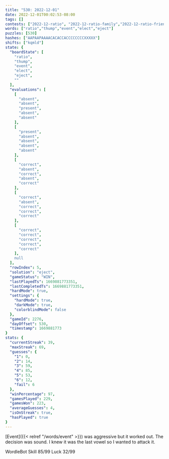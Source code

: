 ```yaml
---
title: "530: 2022-12-01"
date: 2022-12-01T00:02:53-08:00
tags: []
contests: ["2022-12-ratio", "2022-12-ratio-family","2022-12-ratio-friends"]
words: ["ratio","thump","event","elect","eject"]
puzzles: [530]
hashes: ["AAPAAPAAAACACACCACCCCCCCCXXXXX"]
shifts: ["kqmld"]
state: {
  "boardState": [
    "ratio",
    "thump",
    "event",
    "elect",
    "eject",
    ""
  ],
  "evaluations": [
    [
      "absent",
      "absent",
      "present",
      "absent",
      "absent"
    ],
    [
      "present",
      "absent",
      "absent",
      "absent",
      "absent"
    ],
    [
      "correct",
      "absent",
      "correct",
      "absent",
      "correct"
    ],
    [
      "correct",
      "absent",
      "correct",
      "correct",
      "correct"
    ],
    [
      "correct",
      "correct",
      "correct",
      "correct",
      "correct"
    ],
    null
  ],
  "rowIndex": 5,
  "solution": "eject",
  "gameStatus": "WIN",
  "lastPlayedTs": 1669881773351,
  "lastCompletedTs": 1669881773351,
  "hardMode": true,
  "settings": {
    "hardMode": true,
    "darkMode": true,
    "colorblindMode": false
  },
  "gameId": 2276,
  "dayOffset": 530,
  "timestamp": 1669881773
}
stats: {
  "currentStreak": 39,
  "maxStreak": 69,
  "guesses": {
    "1": 0,
    "2": 14,
    "3": 59,
    "4": 85,
    "5": 53,
    "6": 12,
    "fail": 6
  },
  "winPercentage": 97,
  "gamesPlayed": 229,
  "gamesWon": 223,
  "averageGuesses": 4,
  "isOnStreak": true,
  "hasPlayed": true
}
---
```

<!-- more -->
[Event]({{< relref "/words/event" >}}) was aggressive but it worked out. The decision was sound. I knew it was the last vowel so I wanted to attack it. 

WordleBot
Skill 85/99
Luck 32/99
